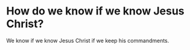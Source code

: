 # How do we know if we know Jesus Christ?

We know if we know Jesus Christ if we keep his commandments.
